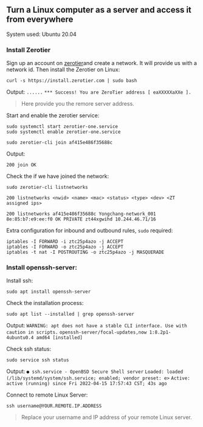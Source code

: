## Turn a Linux computer as a server and access it from everywhere

System used: Ubuntu 20.04


### Install Zerotier

Sign up an account on [zerotier](https://www.zerotier.com/)and create a network. It will provide us with a network id. 
Then install the Zerotier on Linux:

```linux
curl -s https://install.zerotier.com | sudo bash
```
Output:
`......`
`*** Success! You are ZeroTier address [ eaXXXXXaXXe ].`
> Here provide you the remore server address.

Start and enable the zerotier service:
```linux
sudo systemctl start zerotier-one.service
sudo systemctl enable zerotier-one.service
```

```linux
sudo zerotier-cli join af415e486f35688c
```
Output:

`200 join OK`

Check the if we have joined the network:

```linux
sudo zerotier-cli listnetworks
```
`200 listnetworks <nwid> <name> <mac> <status> <type> <dev> <ZT assigned ips>`

`200 listnetworks af415e486f35688c Yongchang-network_001 8e:85:b7:e9:ee:f0 OK PRIVATE zt44xgwihd 10.244.46.71/16`

Extra configuration for inbound and outbound rules, `sudo` required:

```linux
iptables -I FORWARD -i ztc25p4azo -j ACCEPT
iptables -I FORWARD -o ztc25p4azo -j ACCEPT
iptables -t nat -I POSTROUTING -o ztc25p4azo -j MASQUERADE
```
### Install openssh-server:
Install ssh:
```linux
sudo apt install openssh-server
```

Check the installation process:
```linux
sudo apt list --installed | grep openssh-server
```
Output:
`WARNING: apt does not have a stable CLI interface. Use with caution in scripts.`
`openssh-server/focal-updates,now 1:8.2p1-4ubuntu0.4 amd64 [installed]`

Check ssh status:
```linux
sudo service ssh status
```
Output:
`● ssh.service - OpenBSD Secure Shell server`
`Loaded: loaded (/lib/systemd/system/ssh.service; enabled; vendor preset: e>`
`Active: active (running) since Fri 2022-04-15 17:57:43 CST; 43s ago`
     
Connect to remote Linux Server:

```linux
ssh username@YOUR.REMOTE.IP.ADDRESS
```
> Replace your username and IP address of your remote Linux server.

